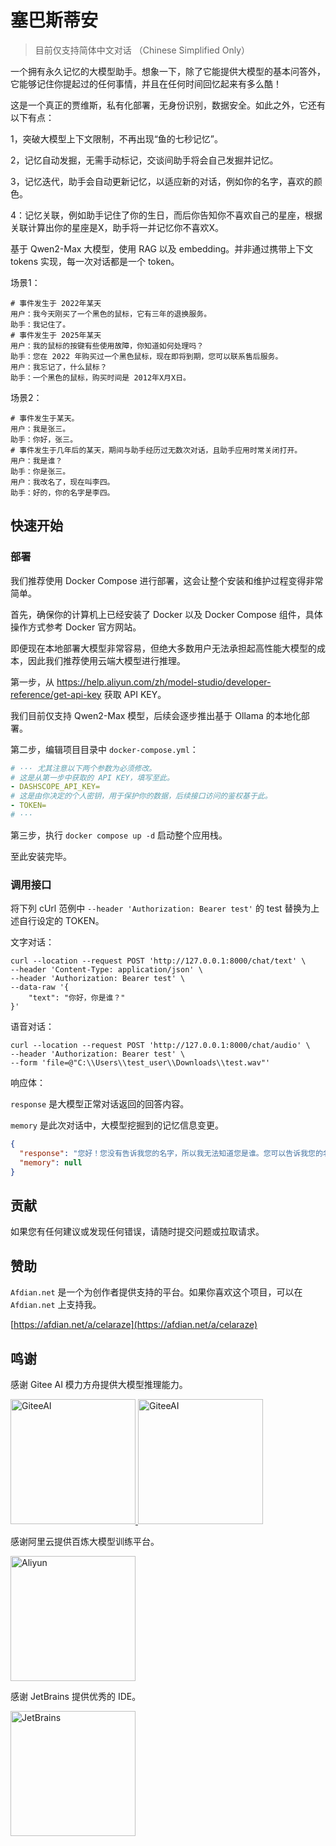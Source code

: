 # 塞巴斯蒂安

> 目前仅支持简体中文对话 （Chinese Simplified Only）

一个拥有永久记忆的大模型助手。想象一下，除了它能提供大模型的基本问答外，它能够记住你提起过的任何事情，并且在任何时间回忆起来有多么酷！

这是一个真正的贾维斯，私有化部署，无身份识别，数据安全。如此之外，它还有以下有点：

1，突破大模型上下文限制，不再出现“鱼的七秒记忆”。

2，记忆自动发掘，无需手动标记，交谈间助手将会自己发掘并记忆。

3，记忆迭代，助手会自动更新记忆，以适应新的对话，例如你的名字，喜欢的颜色。

4：记忆关联，例如助手记住了你的生日，而后你告知你不喜欢自己的星座，根据关联计算出你的星座是X，助手将一并记忆你不喜欢X。

基于 Qwen2-Max 大模型，使用 RAG 以及 embedding。并非通过携带上下文 tokens 实现，每一次对话都是一个 token。

场景1：

```shell
# 事件发生于 2022年某天
用户：我今天刚买了一个黑色的鼠标，它有三年的退换服务。
助手：我记住了。
# 事件发生于 2025年某天
用户：我的鼠标的按键有些使用故障，你知道如何处理吗？
助手：您在 2022 年购买过一个黑色鼠标，现在即将到期，您可以联系售后服务。
用户：我忘记了，什么鼠标？
助手：一个黑色的鼠标，购买时间是 2012年X月X日。
```

场景2：

```shell
# 事件发生于某天。
用户：我是张三。
助手：你好，张三。
# 事件发生于几年后的某天，期间与助手经历过无数次对话，且助手应用时常关闭打开。
用户：我是谁？
助手：你是张三。
用户：我改名了，现在叫李四。
助手：好的，你的名字是李四。
```

## 快速开始

### 部署

我们推荐使用 Docker Compose 进行部署，这会让整个安装和维护过程变得非常简单。

首先，确保你的计算机上已经安装了 Docker 以及 Docker Compose 组件，具体操作方式参考 Docker 官方网站。

即便现在本地部署大模型非常容易，但绝大多数用户无法承担起高性能大模型的成本，因此我们推荐使用云端大模型进行推理。

第一步，从 https://help.aliyun.com/zh/model-studio/developer-reference/get-api-key 获取 API KEY。

我们目前仅支持 Qwen2-Max 模型，后续会逐步推出基于 Ollama 的本地化部署。

第二步，编辑项目目录中 `docker-compose.yml`：

```yaml
# ··· 尤其注意以下两个参数为必须修改。
# 这是从第一步中获取的 API KEY，填写至此。
- DASHSCOPE_API_KEY=
# 这是由你决定的个人密钥，用于保护你的数据，后续接口访问的鉴权基于此。
- TOKEN=
# ···
```

第三步，执行 `docker compose up -d` 启动整个应用栈。

至此安装完毕。

### 调用接口

将下列 cUrl 范例中 `--header 'Authorization: Bearer test'` 的 test 替换为上述自行设定的 TOKEN。

文字对话：

```shell
curl --location --request POST 'http://127.0.0.1:8000/chat/text' \
--header 'Content-Type: application/json' \
--header 'Authorization: Bearer test' \
--data-raw '{
    "text": "你好，你是谁？"
}'
```

语音对话：

```shell
curl --location --request POST 'http://127.0.0.1:8000/chat/audio' \
--header 'Authorization: Bearer test' \
--form 'file=@"C:\\Users\\test_user\\Downloads\\test.wav"'
```

响应体：

`response` 是大模型正常对话返回的回答内容。

`memory` 是此次对话中，大模型挖掘到的记忆信息变更。

```json
{
  "response": "您好！您没有告诉我您的名字，所以我无法知道您是谁。您可以告诉我您的名字吗？",
  "memory": null
}
```

## 贡献

如果您有任何建议或发现任何错误，请随时提交问题或拉取请求。

## 赞助

`Afdian.net` 是一个为创作者提供支持的平台。如果你喜欢这个项目，可以在 `Afdian.net` 上支持我。

[https://afdian.net/a/celaraze](https://afdian.net/a/celaraze)

## 鸣谢

感谢 Gitee AI 模力方舟提供大模型推理能力。

<a href="#" target="_blank">
    <img src="http://oss.celaraze.com:9999/projects/sebastian/badges/badge-inspired-cn-black.svg" width="200" alt="GiteeAI" />
</a>
<a href="#" target="_blank">
    <img src="http://oss.celaraze.com:9999/projects/sebastian/badges/badge-powered-en-black.svg" width="200" alt="GiteeAI" />
</a>

感谢阿里云提供百炼大模型训练平台。

<a href="#" target="_blank">
    <img src="http://oss.celaraze.com:9999/projects/sebastian/badges/aliyun-bailian.png" width="200" alt="Aliyun" />
</a>

感谢 JetBrains 提供优秀的 IDE。

<a href="https://www.jetbrains.com/?from=cela" target="_blank">
    <img src="https://www.jetbrains.com/company/brand/img/jetbrains_logo.png" width="200" alt="JetBrains" />
</a>